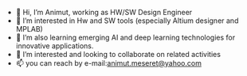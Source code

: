 - 👋 Hi, I’m Animut, working as HW/SW Design Engineer  
- 👀 I’m interested in Hw and SW tools (especially Altium designer and MPLAB)
- 🌱 I’m also learning emerging AI and deep learning technologies for innovative applications.
- 💞️ I’m interested and looking to collaborate on related activities
- 📫 you can reach by e-mail:animut.meseret@yahoo.com

<!---
animutmeseret/animutmeseret is a ✨ special ✨ repository because its `README.md` (this file) appears on your GitHub profile.
You can click the Preview link to take a look at your changes.
--->

